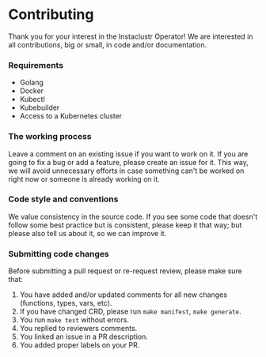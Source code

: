 # Contributing

Thank you for your interest in the Instaclustr Operator!
We are interested in all contributions, big or small, in code and/or documentation.

### Requirements

- Golang
- Docker
- Kubectl
- Kubebuilder
- Access to a Kubernetes cluster

### The working process

Leave a comment on an existing issue if you want to work on it.
If you are going to fix a bug or add a feature, please create an issue for it.
This way, we will avoid unnecessary efforts in case something can't be worked on right now
or someone is already working on it.

### Code style and conventions

We value consistency in the source code.
If you see some code that doesn't follow some best practice but is consistent,
please keep it that way; but please also tell us about it, so we can improve it.

### Submitting code changes

Before submitting a pull request or re-request review, please make sure that:
1. You have added and/or updated comments for all new changes (functions, types, vars, etc).
2. If you have changed CRD, please run `make manifest`, `make generate`.
3. You run `make test` without errors.
4. You replied to reviewers comments.
5. You linked an issue in a PR description.
6. You added proper labels on your PR. 
